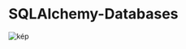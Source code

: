 # SQLAlchemy-Databases

![kép](https://github.com/antaladrien/SQLAlchemy-Databases/assets/43675614/79d2cd59-8c23-41cd-b143-68504160199a)
